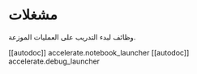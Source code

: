 # مشغلات 

وظائف لبدء التدريب على العمليات الموزعة. 

[[autodoc]] accelerate.notebook_launcher
[[autodoc]] accelerate.debug_launcher